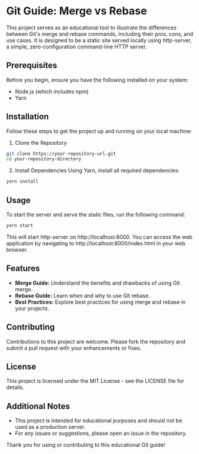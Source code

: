# Git Guide: Merge vs Rebase
This project serves as an educational tool to illustrate the differences between Git's merge and rebase commands, including their pros, cons, and use cases. It is designed to be a static site served locally using http-server, a simple, zero-configuration command-line HTTP server.

## Prerequisites
Before you begin, ensure you have the following installed on your system:

- Node.js (which includes npm)
- Yarn

## Installation
Follow these steps to get the project up and running on your local machine:

1. Clone the Repository

```bash
git clone https://your-repository-url.git
cd your-repository-directory
```


2. Install Dependencies Using Yarn, install all required dependencies:

```bash
yarn install
```


## Usage
To start the server and serve the static files, run the following command:

```bash
yarn start
```

This will start http-server on http://localhost:8000. You can access the web application by navigating to http://localhost:8000/index.html in your web browser.


## Features
- **Merge Guide:** Understand the benefits and drawbacks of using Git merge.
- **Rebase Guide:** Learn when and why to use Git rebase.
- **Best Practices:** Explore best practices for using merge and rebase in your projects.


## Contributing
Contributions to this project are welcome. Please fork the repository and submit a pull request with your enhancements or fixes.


## License
This project is licensed under the MIT License - see the LICENSE file for details.


## Additional Notes

- This project is intended for educational purposes and should not be used as a production server.
- For any issues or suggestions, please open an issue in the repository.

Thank you for using or contributing to this educational Git guide!
